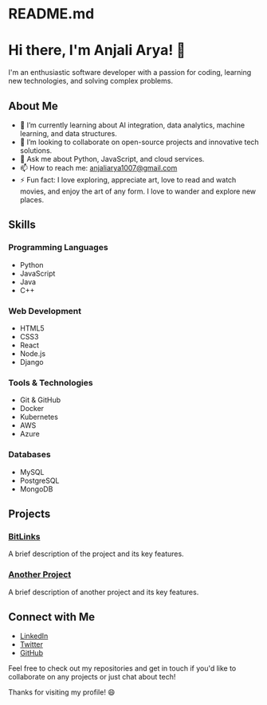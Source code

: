 # README.md

# Hi there, I'm Anjali Arya! 👋

I'm an enthusiastic software developer with a passion for coding, learning new technologies, and solving complex problems. 

## About Me

- 🌱 I’m currently learning about AI integration, data analytics, machine learning, and data structures.
- 👯 I’m looking to collaborate on open-source projects and innovative tech solutions.
- 💬 Ask me about Python, JavaScript, and cloud services.
- 📫 How to reach me: anjaliarya1007@gmail.com
- ⚡ Fun fact: I love exploring, appreciate art, love to read and watch movies, and enjoy the art of any form. I love to wander and explore new places.

## Skills

### Programming Languages
- Python
- JavaScript
- Java
- C++

### Web Development
- HTML5
- CSS3
- React
- Node.js
- Django

### Tools & Technologies
- Git & GitHub
- Docker
- Kubernetes
- AWS
- Azure

### Databases
- MySQL
- PostgreSQL
- MongoDB

## Projects

### [BitLinks](https://github.com/Arya7107418/BitLinks)
A brief description of the project and its key features.

### [Another Project](https://github.com/Arya7107418/another-project)
A brief description of another project and its key features.

## Connect with Me

- [LinkedIn](https://www.linkedin.com/in/anjaliarya)
- [Twitter](https://twitter.com/anjaliarya)
- [GitHub](https://github.com/Arya7107418)

Feel free to check out my repositories and get in touch if you'd like to collaborate on any projects or just chat about tech!

Thanks for visiting my profile! 😄
